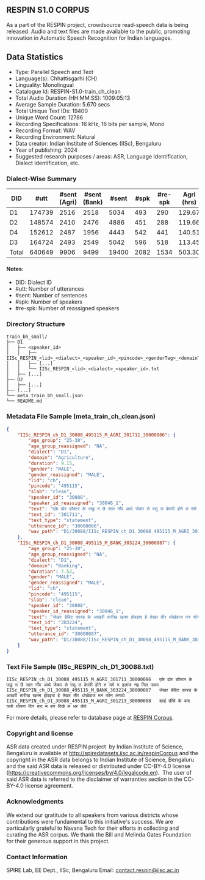 ## RESPIN S1.0 CORPUS ##

As a part of the RESPIN project, crowdsource read-speech data is being released. Audio and text files
are made available to the public, promoting innovation in Automatic Speech Recognition for Indian languages.

## Data Statistics ##

- Type: Parallel Speech and Text
- Language(s): Chhattisgarhi (CH)
- Linguality: Monolingual
- Catalogue Id: RESPIN-S1.0-train_ch_clean
- Total Audio Duration (HH:MM:SS): 1009:05:13
- Average Sample Duration: 5.670 secs
- Total Unique Text IDs: 19400
- Unique Word Count: 12786
- Recording Specifications: 16 kHz, 16 bits per sample, Mono
- Recording Format: WAV
- Recording Environment: Natural
- Data creator: Indian Institute of Sciences (IISc), Bengaluru
- Year of publishing: 2024
- Suggested research purposes / areas: ASR, Language Identification, Dialect Identification, etc.

### Dialect-Wise Summary ###
| DID   | #utt | #sent (Agri) | #sent (Bank) | #sent | #spk | #re-spk | Agri (hrs) | Bank (hrs) | Total (hrs) |
|-------|------|--------------|--------------|-------|------|---------|------------|------------|-------------|
| D1 | 174739 | 2516 | 2518 | 5034 | 493 | 290 | 129.67 | 141.31 | 270.99 |
| D2 | 148574 | 2410 | 2476 | 4886 | 451 | 288 | 119.66 | 130.91 | 250.56 |
| D4 | 152612 | 2487 | 1956 | 4443 | 542 | 441 | 140.51 | 111.84 | 252.35 |
| D3 | 164724 | 2493 | 2549 | 5042 | 596 | 518 | 113.45 | 121.73 | 235.18 |
| Total | 640649 | 9906 | 9499 | 19400 | 2082 | 1534 | 503.30 | 505.79 | 1009.09 |



#### Notes:
- DID: Dialect ID
- #utt: Number of utterances
- #sent: Number of sentences
- #spk: Number of speakers
- #re-spk: Number of reassigned speakers

### Directory Structure ###
```
train_bh_small/
├── D1
│   ├── <speaker_id>
│   │   ├── IISc_RESPIN_<lid>_<dialect>_<speaker_id>_<pincode>_<genderTag>_<domainTag>_<text_id>_<uttid>.wav
│   │   ├── [...]
│   │   └── IISc_RESPIN_<lid>_<dialect>_<speaker_id>.txt
│   ├── [...]
├── D2
│   ├── [...]
├── [...]
└── meta_train_bh_small.json
└── README.md
```

### Metadata File Sample (meta_train_ch_clean.json) ###

```json
{
    "IISc_RESPIN_ch_D1_30088_495115_M_AGRI_301711_30000086": {
        "age_group": "25-30",
        "age_group_reassigned": "NA",
        "dialect": "D1",
        "domain": "Agriculture",
        "duration": 9.15,
        "gender": "MALE",
        "gender_reassigned": "MALE",
        "lid": "ch",
        "pincode": "495115",
        "slab": "clean",
        "speaker_id": "30088",
        "speaker_id_reassigned": "30046_1",
        "text": "एके ढोर डॉक्टर के पाछू म छै सात गॉंव आथे जेकर ले पसु ल बेमारी होगे त समे म इलाज नइ मिल पावय",
        "text_id": "301711",
        "text_type": "statement",
        "utterance_id": "30000086",
        "wav_path": "D1/30088/IISc_RESPIN_ch_D1_30088_495115_M_AGRI_301711_30000086.wav"
    },
    "IISc_RESPIN_ch_D1_30088_495115_M_BANK_303224_30000087": {
        "age_group": "25-30",
        "age_group_reassigned": "NA",
        "dialect": "D1",
        "domain": "Banking",
        "duration": 7.52,
        "gender": "MALE",
        "gender_reassigned": "MALE",
        "lid": "ch",
        "pincode": "495115",
        "slab": "clean",
        "speaker_id": "30088",
        "speaker_id_reassigned": "30046_1",
        "text": "जेखर डेबिट कारड के आखरी तारीख खतम होवइया हे तेखर तीर धोखेबाज मन फोन लगाथे",
        "text_id": "303224",
        "text_type": "statement",
        "utterance_id": "30000087",
        "wav_path": "D1/30088/IISc_RESPIN_ch_D1_30088_495115_M_BANK_303224_30000087.wav"
    }
}
```

### Text File Sample (IISc_RESPIN_ch_D1_30088.txt) ###
```
IISc_RESPIN_ch_D1_30088_495115_M_AGRI_301711_30000086	एके ढोर डॉक्टर के पाछू म छै सात गॉंव आथे जेकर ले पसु ल बेमारी होगे त समे म इलाज नइ मिल पावय
IISc_RESPIN_ch_D1_30088_495115_M_BANK_303224_30000087	जेखर डेबिट कारड के आखरी तारीख खतम होवइया हे तेखर तीर धोखेबाज मन फोन लगाथे
IISc_RESPIN_ch_D1_30088_495115_M_AGRI_301213_30000088	दवई छींचे के बाद घलो थोकन दिन बाद म बन दिखे ल धर लेथे
```

For more details, please refer to database page at [RESPIN Corpus](http://spiredatasets.iisc.ac.in/respinCorpus).

### Copyright and license ###

ASR data created under RESPIN project  by Indian Institute of Science, Bengaluru is available
at http://spiredatasets.iisc.ac.in/respinCorpus and the copyright in the ASR data belongs to
Indian Institute of Science, Bengaluru and the said ASR data is released or distributed under
CC-BY-4.0 license (https://creativecommons.org/licenses/by/4.0/legalcode.en).  The user of
said ASR data is referred to the disclaimer of warranties section in the CC-BY-4.0 license
agreement.


### Acknowledgments ###

We extend our gratitude to all speakers from various districts whose contributions were fundamental to this initiative's success.
We are particularly grateful to Navana Tech for their efforts in collecting and curating the ASR corpus.
We thank the Bill and Melinda Gates Foundation for their generous support in this project.

### Contact Information ###

SPIRE Lab, EE Dept., IISc, Bengaluru
Email: contact.respin@iisc.ac.in